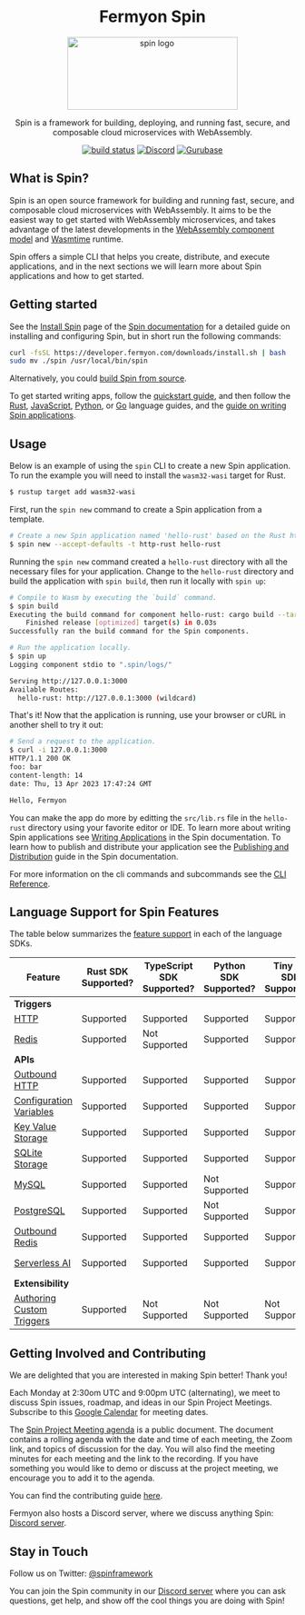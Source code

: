 <div align="center">
  <h1>Fermyon Spin</h1>
  <picture>
    <source media="(prefers-color-scheme: dark)" srcset="./docs/static/image/logo-dark.png">
    <img alt="spin logo" src="./docs/static/image/logo.png" width="300" height="128">
  </picture>
  <p>Spin is a framework for building, deploying, and running fast, secure, and composable cloud microservices with WebAssembly.</p>
      <a href="https://github.com/fermyon/spin/actions/workflows/build.yml"><img src="https://github.com/fermyon/spin/actions/workflows/build.yml/badge.svg" alt="build status" /></a>
      <a href="https://discord.gg/eGN8saYqCk"><img alt="Discord" src="https://img.shields.io/discord/926888690310053918?label=Discord"></a>
      <a href="https://gurubase.io/g/fermyon-spin"><img src="https://img.shields.io/badge/Gurubase-Ask%20Fermyon%20Spin%20Guru-006BFF" alt="Gurubase" /></a>
</div>

## What is Spin?

Spin is an open source framework for building and running fast, secure, and
composable cloud microservices with WebAssembly. It aims to be the easiest way
to get started with WebAssembly microservices, and takes advantage of the latest
developments in the
[WebAssembly component model](https://github.com/WebAssembly/component-model)
and [Wasmtime](https://wasmtime.dev/) runtime.

Spin offers a simple CLI that helps you create, distribute, and execute
applications, and in the next sections we will learn more about Spin
applications and how to get started.

## Getting started

See the [Install Spin](https://developer.fermyon.com/spin/install) page of the [Spin documentation](https://developer.fermyon.com/spin/index) for a detailed
guide on installing and configuring Spin, but in short run the following commands:
```bash
curl -fsSL https://developer.fermyon.com/downloads/install.sh | bash
sudo mv ./spin /usr/local/bin/spin
```

Alternatively, you could [build Spin from source](https://developer.fermyon.com/spin/contributing/).

To get started writing apps, follow the [quickstart guide](https://developer.fermyon.com/spin/quickstart/),
and then follow the
[Rust](https://developer.fermyon.com/spin/rust-components/), [JavaScript](https://developer.fermyon.com/spin/javascript-components), [Python](https://developer.fermyon.com/spin/python-components), or [Go](https://developer.fermyon.com/spin/go-components/)
language guides, and the [guide on writing Spin applications](https://developer.fermyon.com/spin/configuration/).

## Usage
Below is an example of using the `spin` CLI to create a new Spin application.  To run the example you will need to install the `wasm32-wasi` target for Rust.

```bash
$ rustup target add wasm32-wasi
```

First, run the `spin new` command to create a Spin application from a template.
```bash
# Create a new Spin application named 'hello-rust' based on the Rust http template, accepting all defaults
$ spin new --accept-defaults -t http-rust hello-rust
```
Running the `spin new` command created a `hello-rust` directory with all the necessary files for your application. Change to the `hello-rust` directory and build the application with `spin build`, then run it locally with `spin up`:

```bash
# Compile to Wasm by executing the `build` command.
$ spin build
Executing the build command for component hello-rust: cargo build --target wasm32-wasi --release
    Finished release [optimized] target(s) in 0.03s
Successfully ran the build command for the Spin components.

# Run the application locally.
$ spin up
Logging component stdio to ".spin/logs/"

Serving http://127.0.0.1:3000
Available Routes:
  hello-rust: http://127.0.0.1:3000 (wildcard)
```

That's it! Now that the application is running, use your browser or cURL in another shell to try it out:

```bash
# Send a request to the application.
$ curl -i 127.0.0.1:3000
HTTP/1.1 200 OK
foo: bar
content-length: 14
date: Thu, 13 Apr 2023 17:47:24 GMT

Hello, Fermyon         
```
You can make the app do more by editting the `src/lib.rs` file in the `hello-rust` directory using your favorite editor or IDE. To learn more about writing Spin applications see [Writing Applications](https://developer.fermyon.com/spin/writing-apps) in the Spin documentation.  To learn how to publish and distribute your application see the [Publishing and Distribution](https://developer.fermyon.com/spin/distributing-apps) guide in the Spin documentation.

For more information on the cli commands and subcommands see the [CLI Reference](https://developer.fermyon.com/common/cli-reference).

## Language Support for Spin Features

The table below summarizes the [feature support](https://developer.fermyon.com/spin/language-support-overview) in each of the language SDKs.

| Feature | Rust SDK Supported? | TypeScript SDK Supported? | Python SDK Supported? | Tiny Go SDK Supported? | C# SDK Supported? |
|-----|-----|-----|-----|-----|-----|
| **Triggers** |
| [HTTP](https://developer.fermyon.com/spin/http-trigger) | Supported | Supported | Supported | Supported | Supported |
| [Redis](https://developer.fermyon.com/spin/redis-trigger) | Supported | Not Supported | Supported | Supported | Not Supported |
| **APIs** |
| [Outbound HTTP](https://developer.fermyon.com/spin/rust-components.md#sending-outbound-http-requests) | Supported | Supported | Supported | Supported | Supported |
| [Configuration Variables](https://developer.fermyon.com/spin/variables) | Supported | Supported | Supported | Supported | Supported |
| [Key Value Storage](https://developer.fermyon.com/spin/kv-store-api-guide) | Supported | Supported | Supported | Supported | Not Supported |
| [SQLite Storage](https://developer.fermyon.com/spin/sqlite-api-guide) | Supported | Supported | Supported | Supported | Not Supported |
| [MySQL](https://developer.fermyon.com/spin/rdbms-storage#using-mysql-and-postgresql-from-applications) | Supported | Supported | Not Supported | Supported | Not Supported |
| [PostgreSQL](https://developer.fermyon.com/spin/rdbms-storage#using-mysql-and-postgresql-from-applications) | Supported | Supported | Not Supported | Supported | Supported |
| [Outbound Redis](https://developer.fermyon.com/spin/rust-components.md#storing-data-in-redis-from-rust-components) | Supported | Supported | Supported | Supported | Supported |
| [Serverless AI](https://developer.fermyon.com/spin/serverless-ai-api-guide) | Supported | Supported | Supported | Supported | Not Supported |
| **Extensibility** |
| [Authoring Custom Triggers](https://developer.fermyon.com/spin/extending-and-embedding) | Supported | Not Supported | Not Supported | Not Supported | Not Supported |

## Getting Involved and Contributing

We are delighted that you are interested in making Spin better! Thank you!

Each Monday at 2:30om UTC and 9:00pm UTC (alternating), we meet to discuss Spin issues, roadmap, and ideas in our Spin Project Meetings. Subscribe to this [Google Calendar](https://calendar.google.com/calendar/u/1?cid=c3Bpbi5tYWludGFpbmVyc0BnbWFpbC5jb20) for meeting dates.

The [Spin Project Meeting agenda](https://docs.google.com/document/d/1EG392gb8Eg-1ZEPDy18pgFZvMMrdAEybpCSufFXoe00/edit?usp=sharing) is a public document. The document contains a rolling agenda with the date and time of each meeting, the Zoom link, and topics of discussion for the day. You will also find the meeting minutes for each meeting and the link to the recording. If you have something you would like to demo or discuss at the project meeting, we encourage you to add it to the agenda.

You can find the contributing guide [here](https://developer.fermyon.com/spin/contributing).

Fermyon also hosts a Discord server, where we discuss anything Spin: [Discord server](https://discord.gg/eGN8saYqCk).

## Stay in Touch
Follow us on Twitter: [@spinframework](https://twitter.com/spinframework)

You can join the Spin community in our [Discord server](https://discord.gg/eGN8saYqCk) where you can ask questions, get help, and show off the cool things you are doing with Spin!

